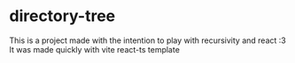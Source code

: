 # directory-tree

This is a project made with the intention to play with recursivity and react :3
It was made quickly with  vite react-ts template
